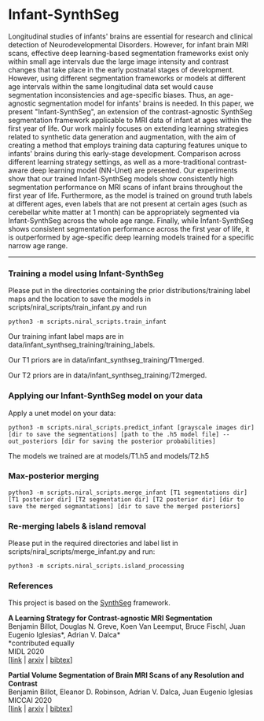 # Infant-SynthSeg

Longitudinal studies of infants' brains are essential for research and clinical detection of Neurodevelopmental Disorders. However, for infant brain MRI scans, effective deep learning-based  segmentation frameworks exist only within small age intervals due the large image intensity and contrast changes that take place in the early postnatal stages of development. However, using different segmentation frameworks or models at different age intervals within the same longitudinal data set would cause segmentation inconsistencies and age-specific biases. Thus, an age-agnostic segmentation model for infants' brains is needed. In this paper, we present "Infant-SynthSeg", an extension of the contrast-agnostic SynthSeg segmentation framework applicable to MRI data of infant at ages within the first year of life. Our work mainly focuses on extending learning strategies related to synthetic data generation and augmentation, with the aim of creating a method that employs training data capturing features unique to infants' brains during this early-stage development. Comparison across different learning strategy settings, as well as a more-traditional contrast-aware deep learning model (NN-Unet) are presented. Our experiments show that our trained Infant-SynthSeg models show consistently high segmentation performance on MRI scans of infant brains throughout the first year of life. Furthermore, as the model is trained on ground truth labels at different ages, even labels that are not present at certain ages (such as cerebellar white matter at 1 month) can be appropriately segmented via Infant-SynthSeg across the whole age range. Finally, while Infant-SynthSeg shows consistent segmentation performance across the first year of life, it is outperformed by age-specific deep learning models trained for a specific narrow age range.

----------------
### Training a model using Infant-SynthSeg 
Please put in the directories containing the prior distributions/training label maps and the location to save the models in scripts/niral_scripts/train_infant.py and run
```
python3 -m scripts.niral_scripts.train_infant 
```
Our training infant label maps are in data/infant_synthseg_training/training_labels.

Our T1 priors are in data/infant_synthseg_training/T1merged.

Our T2 priors are in data/infant_synthseg_training/T2merged.

### Applying our Infant-SynthSeg model on your data
Apply a unet model on your data:

```
python3 -m scripts.niral_scripts.predict_infant [grayscale images dir] [dir to save the segmentations] [path to the .h5 model file] --out_posteriors [dir for saving the posterior probabilities]
```
The models we trained are at models/T1.h5 and models/T2.h5

### Max-posterior merging

```
python3 -m scripts.niral_scripts.merge_infant [T1 segmentations dir] [T1 posterior dir] [T2 segmentation dir] [T2 posterior dir] [dir to save the merged segmantations] [dir to save the merged posteriors]
```

### Re-merging labels & island removal
Please put in the required directories and label list in scripts/niral_scripts/merge_infant.py and run:

```
python3 -m scripts.niral_scripts.island_processing 
```


### References

This project is based on the [SynthSeg](https://github.com/BBillot/SynthSeg) framework. 

**A Learning Strategy for Contrast-agnostic MRI Segmentation** \
Benjamin Billot, Douglas N. Greve, Koen Van Leemput, Bruce Fischl, Juan Eugenio Iglesias*, Adrian V. Dalca* \
*contributed equally \
MIDL 2020 \
[[link](http://proceedings.mlr.press/v121/billot20a.html) | [arxiv](https://arxiv.org/abs/2003.01995) | [bibtex](bibtex.txt)]

**Partial Volume Segmentation of Brain MRI Scans of any Resolution and Contrast** \
Benjamin Billot, Eleanor D. Robinson, Adrian V. Dalca, Juan Eugenio Iglesias \
MICCAI 2020 \
[[link](https://link.springer.com/chapter/10.1007/978-3-030-59728-3_18) | [arxiv](https://arxiv.org/abs/2004.10221) | [bibtex](bibtex.txt)]
